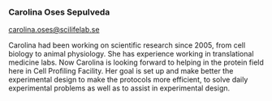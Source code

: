 ### Carolina Oses Sepulveda
carolina.oses@scilifelab.se 

Carolina had been working on scientific research since 2005, from cell biology to animal physiology. She has experience working in translational medicine labs. Now Carolina is looking forward to helping in the protein field here in Cell Profiling Facility. Her goal is set up and make better the experimental design to make the protocols more efficient, to solve daily experimental problems as well as to assist in experimental design.


